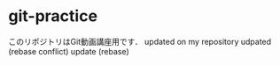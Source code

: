 # git-practice
このリポジトリはGit動画講座用です．
updated on my repository
udpated (rebase conflict)
update (rebase)
